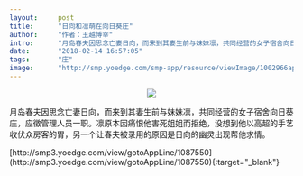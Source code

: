 ```yaml
---
layout:     post
title:      "日向和凛萌在向日葵庄"
author:     "作者：玉越博幸"
intro:      "月岛春夫因思念亡妻日向，而来到其妻生前与妹妹凛，共同经营的女子宿舍向日葵庄，应徵管理人员一职。凛原本因痛恨他害死姐姐而拒绝，没想到他以高超的手艺收伏众房客的胃，另一个让春夫被录用的原因是日向的幽灵出现帮他求情。"
date:       "2018-02-14 16:57:05"
tags:       "庄"
image:      "http://smp.yoedge.com/smp-app/resource/viewImage/1002966appline.png"
---
```

<div style="text-align: center">
<p><img src="http://smp.yoedge.com/smp-app/resource/viewImage/1002966appline.png"/></p>
</div>
<p class="post-meta">
<span>月岛春夫因思念亡妻日向，而来到其妻生前与妹妹凛，共同经营的女子宿舍向日葵庄，应徵管理人员一职。凛原本因痛恨他害死姐姐而拒绝，没想到他以高超的手艺收伏众房客的胃，另一个让春夫被录用的原因是日向的幽灵出现帮他求情。</span>
</p>
[http://smp3.yoedge.com/view/gotoAppLine/1087550](http://smp3.yoedge.com/view/gotoAppLine/1087550){:target="_blank"}


